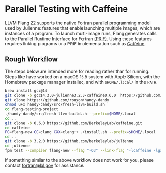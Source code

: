 Parallel Testing with Caffeine
==============================

LLVM Flang 22 supports the native Fortran parallel programming model used by
Julienne: features that enable launching multiple images, which are instances
of a program.  To launch multi-image runs, Flang generates calls to the
Parallel Runtime Interface for Fortran [(PRIF)](https://go.lbl.gov/prif).
Using these features requires linking programs to a PRIF implementation such
as [Caffeine](https://go.lbl.gov/caffeine).

Rough Workflow
--------------
The steps below are intended more for reading rather than for running. Steps
like have worked on a macOS 15.5 system with Apple Silicon, with the Homebrew
package manager installed, and with `$HOME/.local/` in the `PATH`.
```bash
brew install gcc@14
git clone -b gcc14.3.0-julienne3.2.0-caffeine0.6.0  https://github.com/BerkeleyLab/flang-testing-project.git
git clone https://github.com/rouson/handy-dandy
chmod u+x handy-dandy/src/fresh-llvm-build.sh
cd flang-testing-project
./handy-dandy/src/fresh-llvm-build.sh --prefix=$HOME/.local
cd ..
git clone -b 0.6.0 https://github.com/BerkeleyLab/caffeine.git
cd caffeine
FC=flang-new CC=clang CXX=clang++ ./install.sh --prefix=$HOME/.local
cd ..
git clone -b 3.2.0 https://github.com/berkeleylab/julienne
cd julienne
fpm test --compiler flang-new --flag "-O3" --link-flag "-lcaffeine -lgasnet-smp-seq -L/path_to_caffeine_lib -L/path_to_gasnet_lib"
```
If something similar to the above workflow does not work for you, please
contact fortran@lbl.gov for assistance.

